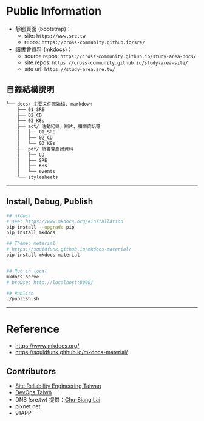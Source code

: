 
# Public Information

* 靜態頁面 (bootstrap)：
  * site: `https://www.sre.tw`
  * repos: `https://cross-community.github.io/sre/`
* 讀書會資料 (mkdocs)：
  * source repos: `https://cross-community.github.io/study-area-docs/`
  * site repos: `https://cross-community.github.io/study-area-site/`
  * site url: `https://study-area.sre.tw/`

## 目錄結構說明

```bash
└── docs/ 主要文件原始檔, markdown
    ├── 01_SRE
    ├── 02_CD
    ├── 03_K8s
    ├── act/ 活動紀錄，照片、相關資訊等
    │   ├── 01_SRE
    │   ├── 02_CD
    │   └── 03_K8s
    ├── pdf/ 讀書會產出資料
    │   ├── CD
    │   ├── SRE
    │   ├── K8s
    │   └── events
    └── stylesheets
```



---
## Install, Debug, Publish

```bash
## mkdocs
# see: https://www.mkdocs.org/#installation
pip install --upgrade pip
pip install mkdocs

## Theme: meterial
# https://squidfunk.github.io/mkdocs-material/
pip install mkdocs-material


## Run in local
mkdocs serve
# browse: http://localhost:8000/

## Publish
./publish.sh
```


---
# Reference

* https://www.mkdocs.org/
* https://squidfunk.github.io/mkdocs-material/


## Contributors

* [Site Reliability Engineering Taiwan](https://www.facebook.com/groups/sre.taiwan/)
* [DevOps Taiwn](https://www.facebook.com/groups/DevOpsTaiwan/)
* DNS (sre.tw) 提供：[Chu-Siang Lai](http://note.drx.tw/)
* pixnet.net
* 91APP